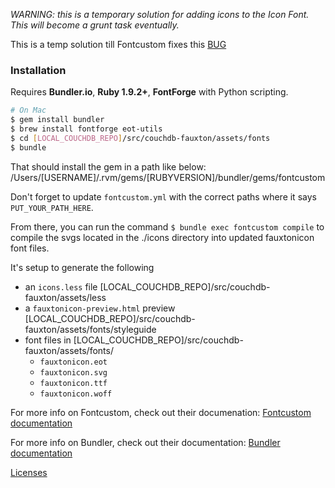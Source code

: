 *WARNING:  this is a temporary solution for adding icons to the Icon Font. This will become a grunt task eventually.*

This is a temp solution till Fontcustom fixes this [BUG](https://github.com/FontCustom/fontcustom/issues/172)<br>

### Installation

Requires **Bundler.io**, **Ruby 1.9.2+**, **FontForge** with Python scripting.

```sh
# On Mac
$ gem install bundler
$ brew install fontforge eot-utils
$ cd [LOCAL_COUCHDB_REPO]/src/couchdb-fauxton/assets/fonts
$ bundle
```

That should install the gem in a path like below:
/Users/[USERNAME]/.rvm/gems/[RUBYVERSION]/bundler/gems/fontcustom

Don't forget to update `fontcustom.yml` with the correct paths where it says `PUT_YOUR_PATH_HERE`.

From there, you can run the command `$ bundle exec fontcustom compile` to compile the svgs located in the ./icons directory into updated fauxtonicon font files. 

It's setup to generate the following 
- an `icons.less` file [LOCAL_COUCHDB_REPO]/src/couchdb-fauxton/assets/less
- a `fauxtonicon-preview.html` preview [LOCAL_COUCHDB_REPO]/src/couchdb-fauxton/assets/fonts/styleguide
- font files in [LOCAL_COUCHDB_REPO]/src/couchdb-fauxton/assets/fonts/
  * `fauxtonicon.eot` 
  * `fauxtonicon.svg`
  * `fauxtonicon.ttf`
  * `fauxtonicon.woff` 


For more info on Fontcustom, check out their documenation: [Fontcustom documentation](https://github.com/FontCustom/fontcustom)

For more info on Bundler, check out their documentation:  [Bundler documentation](http://bundler.io)


[Licenses](https://github.com/FontCustom/fontcustom/blob/master/LICENSES.txt)
